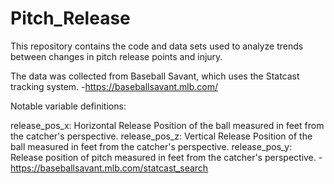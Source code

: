# Pitch_Release
This repository contains the code and data sets used to analyze trends between changes in pitch release points and injury.

The data was collected from Baseball Savant, which uses the Statcast tracking system.
    -https://baseballsavant.mlb.com/



Notable variable definitions:

release_pos_x: Horizontal Release Position of the ball measured in feet from the catcher's perspective.
release_pos_z: Vertical Release Position of the ball measured in feet from the catcher's perspective.
release_pos_y: Release position of pitch measured in feet from the catcher's perspective.
    -https://baseballsavant.mlb.com/statcast_search
